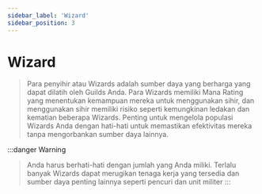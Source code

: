 ```yaml
---
sidebar_label: 'Wizard'
sidebar_position: 3
---
```


# Wizard

>Para penyihir atau Wizards adalah sumber daya yang berharga yang dapat dilatih oleh Guilds Anda. Para Wizards memiliki Mana Rating yang menentukan kemampuan mereka untuk menggunakan sihir, dan menggunakan sihir memiliki risiko seperti kemungkinan ledakan dan kematian beberapa Wizards. Penting untuk mengelola populasi Wizards Anda dengan hati-hati untuk memastikan efektivitas mereka tanpa mengorbankan sumber daya lainnya.

:::danger Warning
> Anda harus berhati-hati dengan jumlah yang Anda miliki. Terlalu banyak Wizards dapat merugikan tenaga kerja yang tersedia dan sumber daya penting lainnya seperti pencuri dan unit militer
:::
